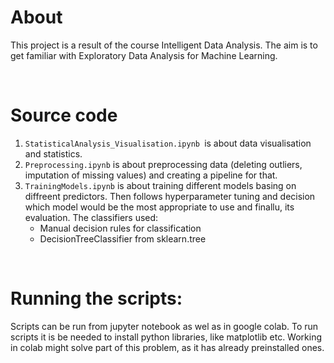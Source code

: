 # About

This project is a result of the course Intelligent Data Analysis. The aim is to get familiar with Exploratory Data Analysis for Machine Learning. 

<br>

# Source code

1. `StatisticalAnalysis_Visualisation.ipynb `is about data visualisation and statistics. 
2. `Preprocessing.ipynb` is about preprocessing data (deleting outliers, imputation of missing values) and creating a pipeline for that.
3. `TrainingModels.ipynb` is about training different models basing on diffreent predictors. Then follows hyperparameter tuning and decision which model would be the most appropriate to use and finallu, its evaluation. The classifiers used:
    - Manual decision rules for classification 
    - DecisionTreeClassifier from sklearn.tree



<br>

# Running the scripts:

Scripts can be run from jupyter notebook as wel as in google colab. To run scripts it is be needed to install python libraries, like matplotlib etc. Working in colab might solve part of this problem, as it has already preinstalled ones.
